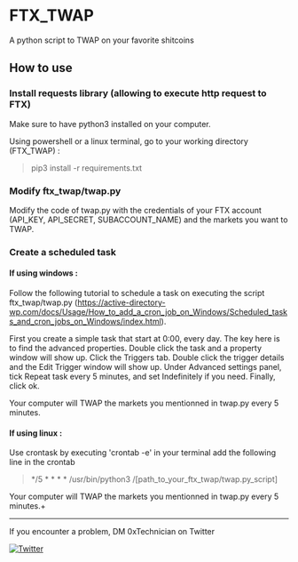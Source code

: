 # FTX_TWAP
A python script to TWAP on your favorite shitcoins


## How to use

### Install requests library (allowing to execute http request to FTX)

Make sure to have python3 installed on your computer.

Using powershell or a linux terminal, go to your working directory (FTX_TWAP) : 

> pip3 install -r requirements.txt

### Modify ftx_twap/twap.py
Modify the code of twap.py with the credentials of your FTX account (API_KEY, API_SECRET, SUBACCOUNT_NAME) and the markets you want to TWAP.

### Create a scheduled task

#### If using windows : 
Follow the following tutorial to schedule a task on executing the script ftx_twap/twap.py (https://active-directory-wp.com/docs/Usage/How_to_add_a_cron_job_on_Windows/Scheduled_tasks_and_cron_jobs_on_Windows/index.html).

First you create a simple task that start at 0:00, every day. 
The key here is to find the advanced properties.
Double click the task and a property window will show up.
Click the Triggers tab.
Double click the trigger details and the Edit Trigger window will show up.
Under Advanced settings panel, tick Repeat task every 5 minutes, and set Indefinitely if you need.
Finally, click ok.

Your computer will TWAP the markets you mentionned in twap.py every 5 minutes.

#### If using linux  :

Use crontask by executing 'crontab -e' in your terminal
add the following line in the crontab
> */5 * * * * /usr/bin/python3 /[path_to_your_ftx_twap/twap.py_script]

Your computer will TWAP the markets you mentionned in twap.py every 5 minutes.+



----


If you encounter a problem, DM 0xTechnician on Twitter

[![Twitter](https://img.shields.io/twitter/url/https/twitter.com/0xTechnician.svg?style=social&label=Follow%200xTechnician)](https://twitter.com/0xTechnician)

